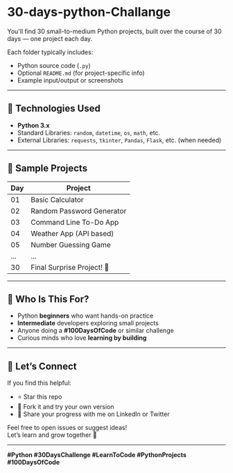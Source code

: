 # 30-days-python-Challange
You'll find 30 small-to-medium Python projects, built over the course of 30 days — one project each day.


Each folder typically includes:

- Python source code (`.py`)
- Optional `README.md` (for project-specific info)
- Example input/output or screenshots

---

## 🔧 Technologies Used

- **Python 3.x**
- Standard Libraries: `random`, `datetime`, `os`, `math`, etc.
- External Libraries: `requests`, `tkinter`, `Pandas`, `Flask`, etc. (when needed)

---

## 🌟 Sample Projects

| Day | Project |
|-----|---------|
| 01  | Basic Calculator |
| 02  | Random Password Generator |
| 03  | Command Line To-Do App |
| 04  | Weather App (API based) |
| 05  | Number Guessing Game |
| ... | ... |
| 30  | Final Surprise Project! 🎁 |

---

## 📌 Who Is This For?

- Python **beginners** who want hands-on practice
- **Intermediate** developers exploring small projects
- Anyone doing a **#100DaysOfCode** or similar challenge
- Curious minds who love **learning by building**

---

## 🙌 Let’s Connect

If you find this helpful:
- ⭐ Star this repo  
- 🍴 Fork it and try your own version  
- 📢 Share your progress with me on LinkedIn or Twitter  

Feel free to open issues or suggest ideas!  
Let’s learn and grow together 🚀

---

**#Python #30DaysChallenge #LearnToCode #PythonProjects #100DaysOfCode**
